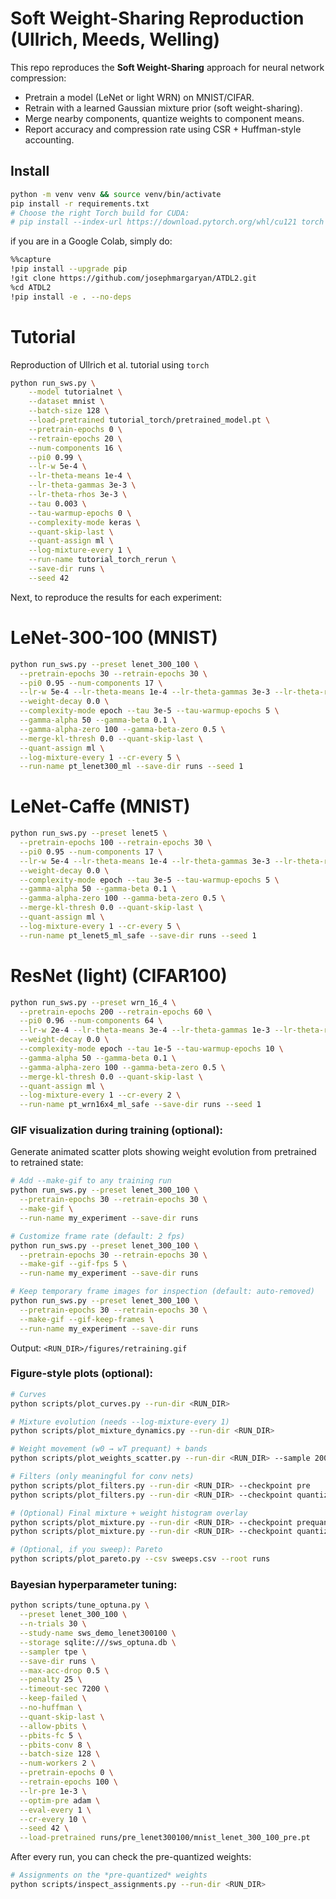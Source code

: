 # Soft Weight-Sharing Reproduction (Ullrich, Meeds, Welling)

This repo reproduces the **Soft Weight-Sharing** approach for neural network compression:
- Pretrain a model (LeNet or light WRN) on MNIST/CIFAR.
- Retrain with a learned Gaussian mixture prior (soft weight-sharing).
- Merge nearby components, quantize weights to component means.
- Report accuracy and compression rate using CSR + Huffman-style accounting.

## Install
```bash
python -m venv venv && source venv/bin/activate
pip install -r requirements.txt
# Choose the right Torch build for CUDA:
# pip install --index-url https://download.pytorch.org/whl/cu121 torch torchvision
```
if you are in a Google Colab, simply do:
```bash
%%capture
!pip install --upgrade pip
!git clone https://github.com/josephmargaryan/ATDL2.git
%cd ATDL2
!pip install -e . --no-deps
```

# Tutorial 
Reproduction of Ullrich et al. tutorial using `torch`
```bash
python run_sws.py \
    --model tutorialnet \
    --dataset mnist \
    --batch-size 128 \
    --load-pretrained tutorial_torch/pretrained_model.pt \
    --pretrain-epochs 0 \
    --retrain-epochs 20 \
    --num-components 16 \
    --pi0 0.99 \
    --lr-w 5e-4 \
    --lr-theta-means 1e-4 \
    --lr-theta-gammas 3e-3 \
    --lr-theta-rhos 3e-3 \
    --tau 0.003 \
    --tau-warmup-epochs 0 \
    --complexity-mode keras \
    --quant-skip-last \
    --quant-assign ml \
    --log-mixture-every 1 \
    --run-name tutorial_torch_rerun \
    --save-dir runs \
    --seed 42
```

Next, to reproduce the results for each experiment:
# LeNet-300-100 (MNIST)
```bash
python run_sws.py --preset lenet_300_100 \
  --pretrain-epochs 30 --retrain-epochs 30 \
  --pi0 0.95 --num-components 17 \
  --lr-w 5e-4 --lr-theta-means 1e-4 --lr-theta-gammas 3e-3 --lr-theta-rhos 3e-3 \
  --weight-decay 0.0 \
  --complexity-mode epoch --tau 3e-5 --tau-warmup-epochs 5 \
  --gamma-alpha 50 --gamma-beta 0.1 \
  --gamma-alpha-zero 100 --gamma-beta-zero 0.5 \
  --merge-kl-thresh 0.0 --quant-skip-last \
  --quant-assign ml \
  --log-mixture-every 1 --cr-every 5 \
  --run-name pt_lenet300_ml --save-dir runs --seed 1

```
# LeNet-Caffe (MNIST)
```bash
python run_sws.py --preset lenet5 \
  --pretrain-epochs 100 --retrain-epochs 30 \
  --pi0 0.95 --num-components 17 \
  --lr-w 5e-4 --lr-theta-means 1e-4 --lr-theta-gammas 3e-3 --lr-theta-rhos 3e-3 \
  --weight-decay 0.0 \
  --complexity-mode epoch --tau 3e-5 --tau-warmup-epochs 5 \
  --gamma-alpha 50 --gamma-beta 0.1 \
  --gamma-alpha-zero 100 --gamma-beta-zero 0.5 \
  --merge-kl-thresh 0.0 --quant-skip-last \
  --quant-assign ml \
  --log-mixture-every 1 --cr-every 5 \
  --run-name pt_lenet5_ml_safe --save-dir runs --seed 1
```
# ResNet (light) (CIFAR100)
```bash
python run_sws.py --preset wrn_16_4 \
  --pretrain-epochs 200 --retrain-epochs 60 \
  --pi0 0.96 --num-components 64 \
  --lr-w 2e-4 --lr-theta-means 3e-4 --lr-theta-gammas 1e-3 --lr-theta-rhos 1e-3 \
  --weight-decay 0.0 \
  --complexity-mode epoch --tau 1e-5 --tau-warmup-epochs 10 \
  --gamma-alpha 50 --gamma-beta 0.1 \
  --gamma-alpha-zero 100 --gamma-beta-zero 0.5 \
  --merge-kl-thresh 0.0 --quant-skip-last \
  --quant-assign ml \
  --log-mixture-every 1 --cr-every 2 \
  --run-name pt_wrn16x4_ml_safe --save-dir runs --seed 1
```

### GIF visualization during training (optional):
Generate animated scatter plots showing weight evolution from pretrained to retrained state:

```bash
# Add --make-gif to any training run
python run_sws.py --preset lenet_300_100 \
  --pretrain-epochs 30 --retrain-epochs 30 \
  --make-gif \
  --run-name my_experiment --save-dir runs

# Customize frame rate (default: 2 fps)
python run_sws.py --preset lenet_300_100 \
  --pretrain-epochs 30 --retrain-epochs 30 \
  --make-gif --gif-fps 5 \
  --run-name my_experiment --save-dir runs

# Keep temporary frame images for inspection (default: auto-removed)
python run_sws.py --preset lenet_300_100 \
  --pretrain-epochs 30 --retrain-epochs 30 \
  --make-gif --gif-keep-frames \
  --run-name my_experiment --save-dir runs
```

Output: `<RUN_DIR>/figures/retraining.gif`

### Figure‑style plots (optional):
```bash
# Curves
python scripts/plot_curves.py --run-dir <RUN_DIR>

# Mixture evolution (needs --log-mixture-every 1)
python scripts/plot_mixture_dynamics.py --run-dir <RUN_DIR>

# Weight movement (w0 → wT prequant) + bands
python scripts/plot_weights_scatter.py --run-dir <RUN_DIR> --sample 20000

# Filters (only meaningful for conv nets)
python scripts/plot_filters.py --run-dir <RUN_DIR> --checkpoint pre
python scripts/plot_filters.py --run-dir <RUN_DIR> --checkpoint quantized

# (Optional) Final mixture + weight histogram overlay
python scripts/plot_mixture.py --run-dir <RUN_DIR> --checkpoint prequant
python scripts/plot_mixture.py --run-dir <RUN_DIR> --checkpoint quantized

# (Optional, if you sweep): Pareto
python scripts/plot_pareto.py --csv sweeps.csv --root runs

```

### Bayesian hyperparameter tuning:
```bash
python scripts/tune_optuna.py \
  --preset lenet_300_100 \
  --n-trials 30 \
  --study-name sws_demo_lenet300100 \
  --storage sqlite:///sws_optuna.db \
  --sampler tpe \
  --save-dir runs \
  --max-acc-drop 0.5 \
  --penalty 25 \
  --timeout-sec 7200 \
  --keep-failed \
  --no-huffman \
  --quant-skip-last \
  --allow-pbits \
  --pbits-fc 5 \
  --pbits-conv 8 \
  --batch-size 128 \
  --num-workers 2 \
  --pretrain-epochs 0 \
  --retrain-epochs 100 \
  --lr-pre 1e-3 \
  --optim-pre adam \
  --eval-every 1 \
  --cr-every 10 \
  --seed 42 \
  --load-pretrained runs/pre_lenet300100/mnist_lenet_300_100_pre.pt
```


After every run, you can check the pre-quantized weights:
```bash
# Assignments on the *pre-quantized* weights
python scripts/inspect_assignments.py --run-dir <RUN_DIR>
```
